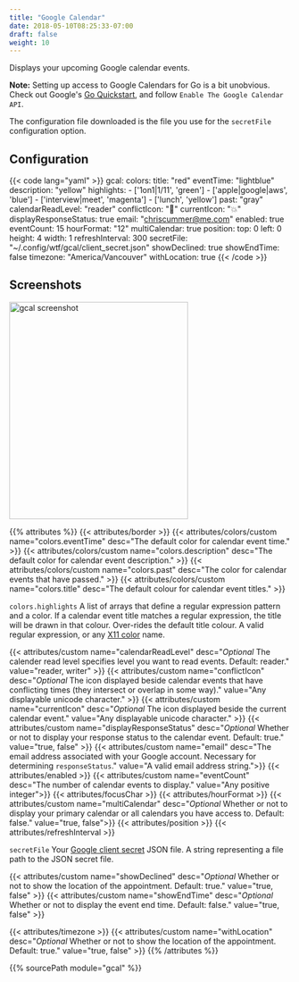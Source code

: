 ```yaml
---
title: "Google Calendar"
date: 2018-05-10T08:25:33-07:00
draft: false
weight: 10
---
```


Displays your upcoming Google calendar events.

**Note:** Setting up access to Google Calendars for Go is a bit unobvious. Check out Google's [Go Quickstart](https://developers.google.com/calendar/quickstart/go), and follow `Enable The Google Calendar API`. 

The configuration file downloaded is the file you use for the `secretFile` configuration option.

## Configuration

{{< code lang="yaml" >}}
gcal:
  colors:
    title: "red"
    eventTime: "lightblue"
    description: "yellow"
    highlights:
    - ['1on1|1\/11', 'green']
    - ['apple|google|aws', 'blue']
    - ['interview|meet', 'magenta']
    - ['lunch', 'yellow']
    past: "gray"
  calendarReadLevel: "reader"
  conflictIcon: "🚨"
  currentIcon: "💥"
  displayResponseStatus: true
  email: "chriscummer@me.com"
  enabled: true
  eventCount: 15
  hourFormat: "12"
  multiCalendar: true
  position:
    top: 0
    left: 0
    height: 4
    width: 1
  refreshInterval: 300
  secretFile: "~/.config/wtf/gcal/client_secret.json"
  showDeclined: true
  showEndTime: false
  timezone: "America/Vancouver"
  withLocation: true
{{< /code >}}

## Screenshots

<img class="screenshot" src="/imgs/modules/gcal.png" width="320" height="389" alt="gcal screenshot" />

{{% attributes %}}
  {{< attributes/border >}}
  {{< attributes/colors/custom name="colors.eventTime" desc="The default color for calendar event time." >}}
  {{< attributes/colors/custom name="colors.description" desc="The default color for calendar event description." >}}
  {{< attributes/colors/custom name="colors.past" desc="The color for calendar events that have passed." >}}
  {{< attributes/colors/custom name="colors.title" desc="The default colour for calendar event titles." >}}

  <tr>
    <td><code>colors.highlights</code></td>
    <td>A list of arrays that define a regular expression pattern and a color. If a calendar event title matches a regular expression, the title will be drawn in that colour. Over-rides the default title colour.</td>
    <td>A valid regular expression, or any <a href="https://en.wikipedia.org/wiki/X11_color_names">X11 color</a> name.</td>
  </tr>

  {{< attributes/custom name="calendarReadLevel" desc="_Optional_ The calender read level specifies level you want to read events. Default: reader." value="reader, writer" >}}
  {{< attributes/custom name="conflictIcon" desc="_Optional_ The icon displayed beside calendar events that have conflicting times (they intersect or overlap in some way)." value="Any displayable unicode character." >}}
  {{< attributes/custom name="currentIcon" desc="_Optional_ The icon displayed beside the current calendar event." value="Any displayable unicode character." >}}
  {{< attributes/custom name="displayResponseStatus" desc="_Optional_ Whether or not to display your response status to the calendar event. Default: true." value="true, false" >}}
  {{< attributes/custom name="email" desc="The email address associated with your Google account. Necessary for determining `responseStatus`." value="A valid email address string.">}}
  {{< attributes/enabled >}}
  {{< attributes/custom name="eventCount" desc="The number of calendar events to display." value="Any positive integer">}}
  {{< attributes/focusChar >}}
  {{< attributes/hourFormat >}}
  {{< attributes/custom name="multiCalendar" desc="_Optional_ Whether or not to display your primary calendar or all calendars you have access to. Default: false." value="true, false">}}
  {{< attributes/position >}}
  {{< attributes/refreshInterval >}}

  <tr>
    <td><code>secretFile</code></td>
    <td>Your <a href="https://developers.google.com/calendar/quickstart/go">Google client secret</a> JSON file.</td>
    <td>A string representing a file path to the JSON secret file.</td>
  </tr>


  {{< attributes/custom name="showDeclined" desc="_Optional_ Whether or not to show the location of the appointment. Default: true." value="true, false" >}}
  {{< attributes/custom name="showEndTime" desc="_Optional_ Whether or not to display the event end time. Default: false." value="true, false" >}}

  {{< attributes/timezone >}}
  {{< attributes/custom name="withLocation" desc="_Optional_ Whether or not to show the location of the appointment. Default: true." value="true, false" >}}
{{% /attributes %}}

{{% sourcePath module="gcal" %}}